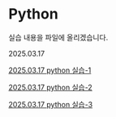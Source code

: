 # Python

실습 내용을 파일에 올리겠습니다.

2025.03.17

[2025.03.17 python 실습-1](https://github.com/user-attachments/assets/31375b15-efec-41b4-8f81-7c4a6df632ac)

[2025.03.17 python 실습-2](https://github.com/user-attachments/assets/dd485545-4f4a-481e-89a7-56c1dcc47557)

[2025.03.17 python 실습-3](https://github.com/user-attachments/assets/5c30b4d0-b17f-4fff-b3f5-e953f319e207)

